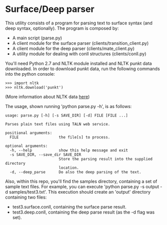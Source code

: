 # Surface/Deep parser 

This utility consists of a program for parsing text to surface syntax (and deep syntax, optionally). The program is composed by:
- A main script (parse.py)
- A client module for the surface parser (clients/transition_client.py)
- A client module for the deep parser (clients/mate_client.py)
- A utility module for dealing with conll structures (clients/conll.py)

You'll need Python 2.7 and NLTK module installed and NLTK punkt data downloaded.
In order to download punkt data, run the following commands into the python console:
```
>>> import nltk
>>> nltk.download('punkt')
```
(More information about NLTK data [here](http://www.nltk.org/data.html))

The usage, shown running 'python parse.py -h', is as follows:
```
usage: parse.py [-h] [-s SAVE_DIR] [-d] FILE [FILE ...]

Parses plain text files using TALN web service.

positional arguments:
  FILE                  the file[s] to process.

optional arguments:
  -h, --help            show this help message and exit
  -s SAVE_DIR, --save_dir SAVE_DIR
                        Store the parsing result into the supplied directory
                        location.
  -d, --deep_parse      Do also the deep parsing of the text.
```

Also, within this repo, you'll find the samples directory, containing a set of sample text files.
For example, you can execute 'python parse.py -s output -d samples/test3.txt'. This execution should create an 'output' directory containing two files:

- test3.surface.conll, containing the surface parse result.
- test3.deep.conll, containing the deep parse result (as the -d flag was set).



